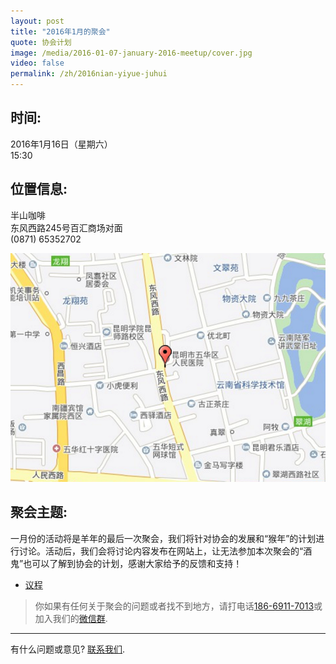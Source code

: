 ```yaml
---
layout: post
title: "2016年1月的聚会"
quote: 协会计划
image: /media/2016-01-07-january-2016-meetup/cover.jpg
video: false
permalink: /zh/2016nian-yiyue-juhui
---
```


## 时间:

2016年1月16日（星期六）<br>
15:30

## 位置信息:

半山咖啡<br>
东风西路245号百汇商场对面<br>
(0871) 65352702

!["半山咖啡地址"](/media/2016-01-07-january-2016-meetup/chinese-map.png)

## 聚会主题:

一月份的活动将是羊年的最后一次聚会，我们将针对协会的发展和“猴年”的计划进行讨论。活动后，我们会将讨论内容发布在网站上，让无法参加本次聚会的“酒鬼”也可以了解到协会的计划，感谢大家给予的反馈和支持！

* [议程](/media/files/kcbs-2016-agenda.pdf)

> 你如果有任何关于聚会的问题或者找不到地方，请打电话[186-6911-7013](tel:18669117013)或加入我们的[微信群](/media/qr-code.jpg).

-----
有什么问题或意见? [联系我们](mailto:hello@kunmingbeer.org).